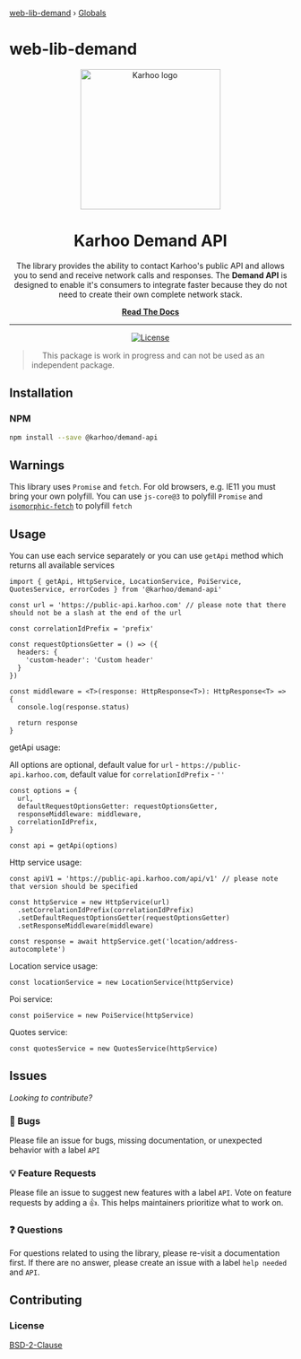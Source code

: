 [web-lib-demand](README.md) › [Globals](globals.md)

# web-lib-demand

<div align="center">
<a href="https://karhoo.com">
  <img
    alt="Karhoo logo"
    width="250px"
    src="https://cdn.karhoo.com/s/images/logos/karhoo_logo.png"
  />
</a>

<h1>Karhoo Demand API</h1>

The library provides the ability to contact Karhoo's public API and allows you to send and receive network calls and responses. The **Demand API** is designed to enable it's consumers to integrate faster because they do not need to create their own complete network stack.
<br />

[**Read The Docs**](https://developer.karhoo.com/reference#karhoo-api-explorer)
<hr />

[![License](https://img.shields.io/badge/License-BSD%202--Clause-orange.svg)](https://opensource.org/licenses/BSD-2-Clause)

</div>

> <img src="https://d3qhp42p4neron.cloudfront.net/5.5/png/unicode/512/26a0.png?Expires=1586881180&Signature=UfYXLEl9gffLbFSMDpBcfwrMZev7EexJ3Szsw461t7uBvn0D3M5DUZnbI36uVUDaoCnYo6y6NK-N8j7rWSfUPDwI0g-vsvaERzl3naB5a5G3OZRPI5854zGl66ezLjVWwhBX08d6m-MQAjrDd0AImTJsaGlxRH4vByD9-XnNbnLF28Ve41SnTQuaIKN2uscMLvXzP1LAu62GML5PLVOoBs5JeGMhPJnd0Ag2qjGXgppMq~jGqPHC~Fn7GKfeacP-PySJ2h7kNMXU1RK0VydODmHvLTguFilk3OkQcx31kNGxz6dYhfDRcKNbsQzMkEGw6LVoshhXeFu5X373WYjWDA__&Key-Pair-Id=APKAIRGCVGOY7DOKYTJA" width="15px" /> This package is work in progress and can not be used as an independent package.

## Installation

### NPM

```sh
npm install --save @karhoo/demand-api
```

## Warnings

This library uses `Promise` and `fetch`. For old browsers, e.g. IE11 you must bring your own polyfill. You can use `js-core@3` to polyfill `Promise` and [`isomorphic-fetch`](https://www.npmjs.com/package/isomorphic-fetch) to polyfill `fetch`

## Usage

You can use each service separately or you can use `getApi` method which returns all available services

```
import { getApi, HttpService, LocationService, PoiService, QuotesService, errorCodes } from '@karhoo/demand-api'

const url = 'https://public-api.karhoo.com' // please note that there should not be a slash at the end of the url

const correlationIdPrefix = 'prefix'

const requestOptionsGetter = () => ({
  headers: {
    'custom-header': 'Custom header'
  }
})

const middleware = <T>(response: HttpResponse<T>): HttpResponse<T> => {
  console.log(response.status)

  return response
}

```

getApi usage:

All options are optional, default value for `url` - `https://public-api.karhoo.com`, default value for `correlationIdPrefix` - `''` 

```
const options = {
  url,
  defaultRequestOptionsGetter: requestOptionsGetter,
  responseMiddleware: middleware,
  correlationIdPrefix,  
}

const api = getApi(options)

```

Http service usage:

```
const apiV1 = 'https://public-api.karhoo.com/api/v1' // please note that version should be specified

const httpService = new HttpService(url)
  .setCorrelationIdPrefix(correlationIdPrefix)
  .setDefaultRequestOptionsGetter(requestOptionsGetter)
  .setResponseMiddleware(middleware)

const response = await httpService.get('location/address-autocomplete')
```

Location service usage:

```
const locationService = new LocationService(httpService)
```

Poi service:

```
const poiService = new PoiService(httpService)
```

Quotes service:

```
const quotesService = new QuotesService(httpService)
```

## Issues

_Looking to contribute?_

### 🐛 Bugs

Please file an issue for bugs, missing documentation, or unexpected behavior with a label `API`

### 💡 Feature Requests

Please file an issue to suggest new features with a label `API`. Vote on feature requests by adding
a 👍. This helps maintainers prioritize what to work on.

### ❓ Questions

For questions related to using the library, please re-visit a documentation first. If there are no answer, please create an issue with a label `help needed` and `API`.

## Contributing

### License

[BSD-2-Clause](../LICENSE)
